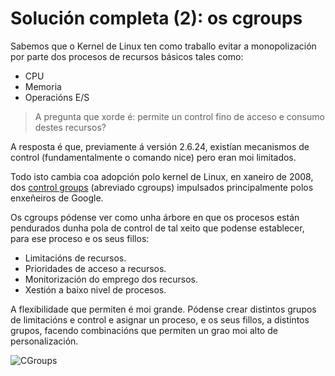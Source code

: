 # Solución completa (2): os cgroups

Sabemos que o Kernel de Linux ten como traballo evitar a monopolización por parte dos procesos de recursos básicos tales como:

- CPU
- Memoria
- Operacións E/S 

> A pregunta que xorde é: permite un control fino de acceso e consumo destes recursos? 

A resposta é que, previamente á versión 2.6.24, existían mecanismos de control (fundamentalmente o comando nice) pero eran moi limitados.

Todo isto cambia coa adopción polo kernel de Linux, en xaneiro de 2008, dos [control groups](https://wiki.archlinux.org/index.php/cgroups) (abreviado cgroups) impulsados principalmente polos enxeñeiros de Google. 

Os cgroups pódense ver como unha árbore en que os procesos están pendurados dunha pola de control de tal xeito que podense establecer, para ese proceso e os seus fillos:

- Limitacións de recursos.
- Prioridades de acceso a recursos.
- Monitorización do emprego dos recursos.
- Xestión a baixo nivel de procesos.

A flexibilidade que permiten é moi grande. Pódense crear distintos grupos de limitacións e control e asignar un proceso, e os seus fillos, a distintos grupos, facendo combinacións que permiten un grao moi alto de personalización. 

![CGroups](./../_media/01_que_e_un_contedor_de_software/cgroups_1.png)
